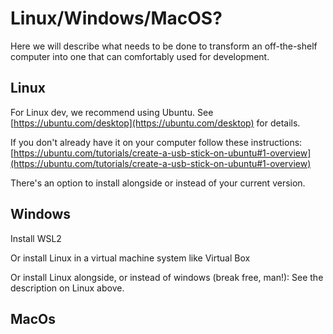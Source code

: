 # Linux/Windows/MacOS?

Here we will describe what needs to be done to transform an off-the-shelf computer into one that can comfortably used for development.

## Linux

For Linux dev, we recommend using Ubuntu. See [https://ubuntu.com/desktop](https://ubuntu.com/desktop) for details.

If you don't already have it on your computer follow these instructions: [https://ubuntu.com/tutorials/create-a-usb-stick-on-ubuntu#1-overview](https://ubuntu.com/tutorials/create-a-usb-stick-on-ubuntu#1-overview)

There's an option to install alongside or instead of your current version.

## Windows

Install WSL2

Or install Linux in a virtual machine system like Virtual Box

Or install Linux alongside, or instead of windows (break free, man!): See the description on Linux above.

## MacOs

